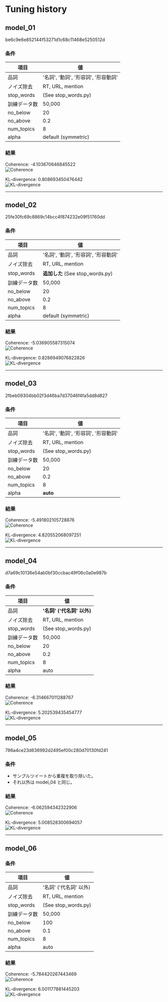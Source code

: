 # Tuning history

## model_01
be6c9e6e852144f53271d1c68c11468e5250512d

### 条件

|項目|値|
|-|-|
|品詞|'名詞', '動詞', '形容詞', '形容動詞'|
|ノイズ除去|RT, URL, mention|
|stop_words|(See stop_words.py)|
|訓練データ数|50,000|
|no_below|20|
|no_above|0.2|
|num_topics|8|
|alpha|default (symmetric)|

### 結果

Coherence: -4.103670646845522  
![Coherence](../data/01/coherence.png)

KL-divergence: 0.808693450476442  
![KL-divergence](../data/01/kl-divergence.png)

---
## model_02
25fe30fc69c8869c14bcc4f874232e09f51760dd

### 条件

|項目|値|
|-|-|
|品詞|'名詞', '動詞', '形容詞', '形容動詞'|
|ノイズ除去|RT, URL, mention|
|stop_words|**追加した** (See stop_words.py)|
|訓練データ数|50,000|
|no_below|20|
|no_above|0.2|
|num_topics|8|
|alpha|default (symmetric)|

### 結果
Coherence: -5.036905587315074  
![Coherence](../data/02/coherence.png)

KL-divergence: 0.8286949076822826  
![KL-divergence](../data/02/kl-divergence.png)

---
## model_03
2fbeb09304bb02f3d46ba7d37046f4fa5dd8d827

### 条件

|項目|値|
|-|-|
|品詞|'名詞', '動詞', '形容詞', '形容動詞'|
|ノイズ除去|RT, URL, mention|
|stop_words|(See stop_words.py)|
|訓練データ数|50,000|
|no_below|20|
|no_above|0.2|
|num_topics|8|
|alpha|**auto**|

### 結果
Coherence: -5.491802105728876  
![Coherence](../data/03/coherence.png)

KL-divergence: 4.820552068097251  
![KL-divergence](../data/03/kl-divergence.png)

---
## model_04
d7a69c10136e54ab0bf30ccbac49f06c0a0e987b

### 条件

|項目|値|
|-|-|
|品詞|**'名詞' ('代名詞' 以外)**|
|ノイズ除去|RT, URL, mention|
|stop_words|(See stop_words.py)|
|訓練データ数|50,000|
|no_below|20|
|no_above|0.2|
|num_topics|8|
|alpha|auto|

### 結果
Coherence: -6.314667011288767  
![Coherence](../data/04/coherence.png)

KL-divergence: 5.202539435454777  
![KL-divergence](../data/04/kl-divergence.png)

---
## model_05
786a4ce23d636992d2495ef00c280d70130fd241

### 条件

* サンプルツイートから重複を取り除いた。
* それ以外は model_04 と同じ。

### 結果
Coherence: -6.062594342322906  
![Coherence](../data/05/coherence.png)

KL-divergence: 5.008528300694057  
![KL-divergence](../data/05/kl-divergence.png)

---
## model_06

### 条件

|項目|値|
|-|-|
|品詞|'名詞' ('代名詞' 以外)|
|ノイズ除去|RT, URL, mention|
|stop_words|(See stop_words.py)|
|訓練データ数|50,000|
|no_below|100|
|no_above|0.1|
|num_topics|8|
|alpha|auto|

### 結果
Coherence: -5.784420267443469  
![Coherence](../data/06/coherence.png)

KL-divergence: 6.001177881445203  
![KL-divergence](../data/06/kl-divergence.png)
